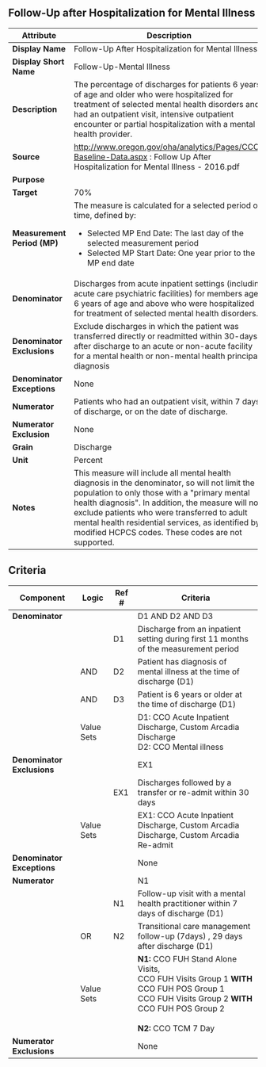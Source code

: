## Follow-Up after Hospitalization for Mental Illness

|Attribute|Description|
|---------|-----------|
|**Display Name**|Follow-Up After Hospitalization for Mental Illness|
|**Display Short Name**|Follow-Up-Mental Illness |
|**Description**|The percentage of discharges for patients 6 years of age and older who were hospitalized for treatment of selected mental health disorders and had an outpatient visit, intensive outpatient encounter or partial hospitalization with a mental health provider.|
|**Source**|http://www.oregon.gov/oha/analytics/Pages/CCO-Baseline-Data.aspx : Follow Up After Hospitalization for Mental Illness - 2016.pdf|
|**Purpose**|  |
|**Target**|70%|
|**Measurement Period (MP)**| The measure is calculated for a selected period of time, defined by:<ul><li>Selected MP End Date: The last day of the selected measurement period</li><li> Selected MP Start Date: One year prior to the MP end date </li></ul>
|**Denominator**|Discharges from acute inpatient settings (including acute care psychiatric facilities) for members age 6 years of age and above who were hospitalized for treatment of selected mental health disorders.|
|**Denominator Exclusions**|Exclude discharges in which the patient was transferred directly or readmitted within 30-days after discharge to an acute or non-acute facility for a mental health or non-mental health principal diagnosis|
|**Denominator Exceptions**|None|
|**Numerator**| Patients who had an outpatient visit, within 7 days of discharge, or on the date of discharge.|
|**Numerator Exclusion**|None|
|**Grain**|Discharge|
|**Unit**|Percent|
|**Notes**|This measure will include all mental health diagnosis in the denominator, so will not limit the population to only those with a "primary mental health diagnosis". In addition, the measure will not exclude patients who were transferred to adult mental health residential services, as identified by modified HCPCS codes. These codes are not supported.|


## Criteria

|Component|Logic|Ref #|Criteria|
|---------|-----|-------|--------|
|**Denominator**| | | D1 AND D2 AND D3|
| | | D1 | Discharge from an inpatient setting during first 11 months of the measurement period |
| | AND | D2 | Patient has diagnosis of mental illness at the time of discharge (D1) |
| | AND | D3 | Patient is 6 years or older at the time of discharge (D1) |
| | Value Sets | | D1: CCO Acute Inpatient Discharge, Custom Arcadia Discharge <br> D2: CCO Mental illness|
|**Denominator Exclusions**| | | EX1 |
| | | EX1 | Discharges followed by a transfer or re-admit within 30 days |
| | Value Sets | | EX1: CCO Acute Inpatient Discharge, Custom Arcadia Discharge, Custom Arcadia Re-admit|
|**Denominator Exceptions**| | | None |
|**Numerator**| | | N1 |
| | | N1 | Follow-up visit with a mental health practitioner within 7 days of discharge (D1) |
| |OR| N2 | Transitional care management follow-up (7days) , 29 days after discharge (D1) |
| | Value Sets | |**N1:** CCO FUH Stand Alone Visits, <br> CCO FUH Visits Group 1 **WITH** CCO FUH POS Group 1 <br> CCO FUH Visits Group 2 **WITH** CCO FUH POS Group 2 <br> <br> **N2:** CCO TCM 7 Day|
|**Numerator Exclusions**| | | None |
